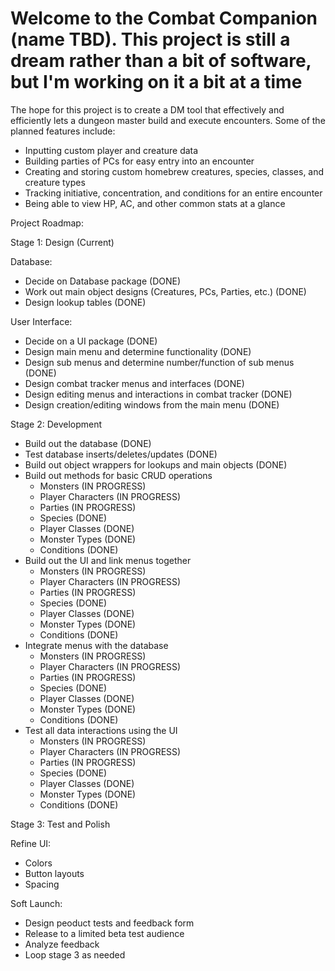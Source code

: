 # Welcome to the Combat Companion (name TBD). This project is still a dream rather than a bit of software, but I'm working on it a bit at a time

The hope for this project is to create a DM tool that effectively and efficiently lets a dungeon master build and execute encounters.
Some of the planned features include:

* Inputting custom player and creature data
* Building parties of PCs for easy entry into an encounter
* Creating and storing custom homebrew creatures, species, classes, and creature types
* Tracking initiative, concentration, and conditions for an entire encounter
* Being able to view HP, AC, and other common stats at a glance

Project Roadmap:

Stage 1: Design (Current)

Database:

* Decide on Database package (DONE)
* Work out main object designs (Creatures, PCs, Parties, etc.) (DONE)
* Design lookup tables (DONE)
  
User Interface:

* Decide on a UI package (DONE)
* Design main menu and determine functionality (DONE)
* Design sub menus and determine number/function of sub menus (DONE)
* Design combat tracker menus and interfaces (DONE)
* Design editing menus and interactions in combat tracker (DONE)
* Design creation/editing windows from the main menu (DONE)

Stage 2: Development

* Build out the database (DONE)
* Test database inserts/deletes/updates (DONE)
* Build out object wrappers for lookups and main objects (DONE)
* Build out methods for basic CRUD operations
  * Monsters (IN PROGRESS)
  * Player Characters (IN PROGRESS)
  * Parties (IN PROGRESS)
  * Species (DONE)
  * Player Classes (DONE)
  * Monster Types (DONE)
  * Conditions (DONE)
* Build out the UI and link menus together
  * Monsters (IN PROGRESS)
  * Player Characters (IN PROGRESS)
  * Parties (IN PROGRESS)
  * Species (DONE)
  * Player Classes (DONE)
  * Monster Types (DONE)
  * Conditions (DONE)
* Integrate menus with the database
  * Monsters (IN PROGRESS)
  * Player Characters (IN PROGRESS)
  * Parties (IN PROGRESS)
  * Species (DONE)
  * Player Classes (DONE)
  * Monster Types (DONE)
  * Conditions (DONE)
* Test all data interactions using the UI
  * Monsters (IN PROGRESS)
  * Player Characters (IN PROGRESS)
  * Parties (IN PROGRESS)
  * Species (DONE)
  * Player Classes (DONE)
  * Monster Types (DONE)
  * Conditions (DONE)

Stage 3: Test and Polish

Refine UI:

* Colors
* Button layouts
* Spacing

Soft Launch:

* Design peoduct tests and feedback form
* Release to a limited beta test audience
* Analyze feedback
* Loop stage 3 as needed
